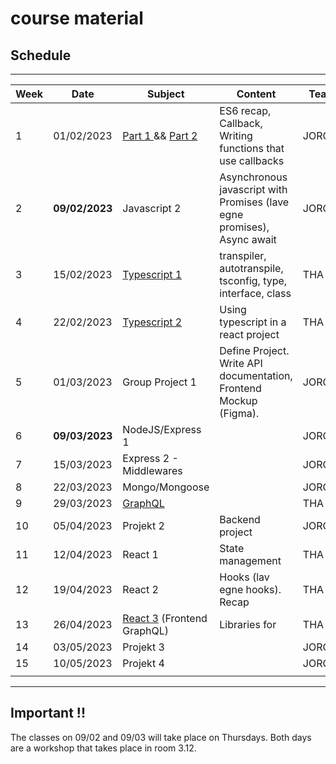 # course material

## Schedule

***

| Week | Date | Subject                                                                    | Content                                                                | Teacher |
| --- | --- |----------------------------------------------------------------------------|------------------------------------------------------------------------| --- |
| 1 | 01/02/2023 | [Part 1 ](week1_js/RECAP_CALLBACKS.md) && [Part 2 ](week1_js/RECAP_ES6.md) | ES6 recap, Callback, Writing functions that use callbacks | JORG |
| 2 | **09/02/2023** | Javascript 2                                                               | Asynchronous javascript with Promises (lave egne promises), Async await | JORG |
| 3 | 15/02/2023 | [Typescript 1](week3_ts/README.md)                                         | transpiler, autotranspile, tsconfig, type, interface, class            | THA |
| 4 | 22/02/2023 | [Typescript 2](week4_ts2/README.md)                                        | Using typescript in a react project                                    | THA |
| 5 | 01/03/2023 | Group Project 1                                                            | Define Project. Write API documentation, Frontend Mockup (Figma).      | JORG/THA |
| 6 | **09/03/2023** | NodeJS/Express 1                                                           |                                                                        | JORG |
| 7 | 15/03/2023 | Express 2 - Middlewares                                                    |                                                                        | JORG |
| 8 | 22/03/2023 | Mongo/Mongoose                                                             |                                                                        | JORG |
| 9 | 29/03/2023 | [GraphQL](week9_graphql/README.md)                                         |                                                                        | THA |
| 10 | 05/04/2023  | Projekt 2                                                                  | Backend project                                                        | JORG/THA |
| 11 | 12/04/2023 | React 1                                                                    | State management                                                       | THA |
| 12 | 19/04/2023 | React 2                                                                    | Hooks (lav egne hooks). Recap                                          | THA  |
| 13 | 26/04/2023 | [React 3](week13_graphql2/README.md) (Frontend GraphQL)                    | Libraries for                                                          | THA |
| 14 | 03/05/2023 | Projekt 3                                                                  |                                                                        | JORG/THA |
| 15 | 10/05/2023 | Projekt 4                                                                  |                                                                        | JORG/THA |
|  |  |                                                                            |                                                                        |  |

***

## Important !!

The classes on 09/02 and 09/03 will take place on Thursdays. Both days are a workshop that takes place in room 3.12.

